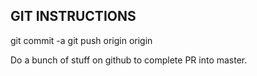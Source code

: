 GIT INSTRUCTIONS
-----------------
git commit -a
git push origin origin

Do a bunch of stuff on github to complete PR into master.
